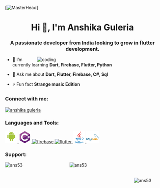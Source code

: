 [![MasterHead](https://i.pinimg.com/564x/b6/32/f5/b632f5ef45d6434337f95f305c118b3c.jpg)]
<h1 align="center">Hi 👋, I'm Anshika Guleria</h1>
<h3 align="center">A passionate developer from India looking to grow in flutter development.</h3>
<img align="right" alt="coding" width=400 src="https://i.pinimg.com/originals/5b/1a/74/5b1a748aae0ebb507fbebf17c9bbbb5a.gif">

- 🌱 I’m currently learning **Dart, Firebase, Flutter, Python**

- 💬 Ask me about **Dart, Flutter, Firebase, C#, Sql**

- ⚡ Fun fact **Strange music Edition**

<h3 align="left">Connect with me:</h3>
<p align="left">
<a href="https://linkedin.com/in/anshika guleria" target="blank"><img align="center" src="https://raw.githubusercontent.com/rahuldkjain/github-profile-readme-generator/master/src/images/icons/Social/linked-in-alt.svg" alt="anshika guleria" height="30" width="40" /></a>
</p>

<h3 align="left">Languages and Tools:</h3>
<p align="left"> <a href="https://developer.android.com" target="_blank" rel="noreferrer"> <img src="https://raw.githubusercontent.com/devicons/devicon/master/icons/android/android-original-wordmark.svg" alt="android" width="40" height="40"/> </a> <a href="https://www.w3schools.com/cs/" target="_blank" rel="noreferrer"> <img src="https://raw.githubusercontent.com/devicons/devicon/master/icons/csharp/csharp-original.svg" alt="csharp" width="40" height="40"/> </a> <a href="https://firebase.google.com/" target="_blank" rel="noreferrer"> <img src="https://www.vectorlogo.zone/logos/firebase/firebase-icon.svg" alt="firebase" width="40" height="40"/> </a> <a href="https://flutter.dev" target="_blank" rel="noreferrer"> <img src="https://www.vectorlogo.zone/logos/flutterio/flutterio-icon.svg" alt="flutter" width="40" height="40"/> </a> <a href="https://www.java.com" target="_blank" rel="noreferrer"> <img src="https://raw.githubusercontent.com/devicons/devicon/master/icons/java/java-original.svg" alt="java" width="40" height="40"/> </a> <a href="https://www.mysql.com/" target="_blank" rel="noreferrer"> <img src="https://raw.githubusercontent.com/devicons/devicon/master/icons/mysql/mysql-original-wordmark.svg" alt="mysql" width="40" height="40"/> </a> </p>

<h3 align="left">Support:</h3>
<p><a href="https://www.buymeacoffee.com/ans53"> <img align="left" src="https://cdn.buymeacoffee.com/buttons/v2/default-yellow.png" height="50" width="210" alt="ans53" /></a><a href="https://ko-fi.com/ans53"> <img align="left" src="https://cdn.ko-fi.com/cdn/kofi3.png?v=3" height="50" width="210" alt="ans53" /></a></p><br><br>

<p><img align="center" src="https://github-readme-stats.vercel.app/api/top-langs?username=ans53&show_icons=true&locale=en&layout=compact" alt="ans53" /></p>
